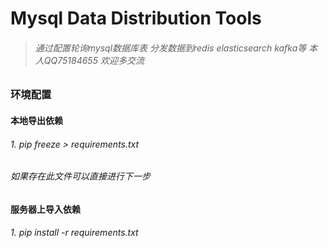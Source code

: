 # Mysql Data Distribution Tools
> ###### 通过配置轮询mysql数据库表 分发数据到redis elasticsearch kafka等 本人QQ75184655 欢迎多交流

### 环境配置
#### 本地导出依赖
###### 1. pip freeze > requirements.txt   
######  如果存在此文件可以直接进行下一步
#### 服务器上导入依赖
###### 1. pip install -r requirements.txt


